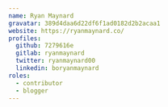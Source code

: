```yaml
---
name: Ryan Maynard
gravatar: 389d4daa6d22df6f1ad0182d2b2acaa1
website: https://ryanmaynard.co/
profiles:
  github: 7279616e
  gitlab: ryanmaynard
  twitter: ryanmaynard00
  linkedin: boryanmaynard
roles:
  - contributor
  - blogger
---
```


